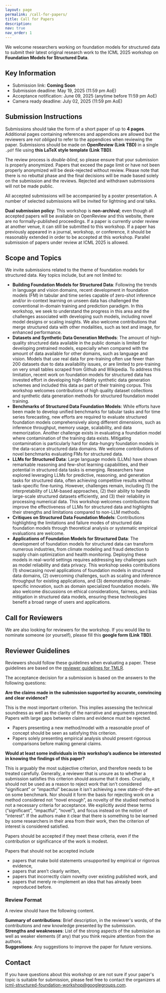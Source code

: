 ```yaml
---
layout: page
permalink: /call-for-papers/
title: Call for Papers
description:
nav: true
nav_order: 1
---
```


We welcome researchers working on foundation models for structured data to submit their latest original research work to the ICML 2025 workshop on **Foundation Models for Structured Data**.

## Key Information

- Submission link: **Coming Soon**
- Submission deadline: May 19, 2025 (11:59 pm AoE)
- Acceptance notification: June 09, 2025 (anytime before 11:59 pm AoE)
- Camera ready deadline: July 02, 2025 (11:59 pm AoE) 

## Submission Instructions

Submissions should take the form of a short paper of up to **4 pages**. Additional pages containing references and appendices are allowed but the reviewers are _not obliged_ to refer to the appendices when reviewing the paper. Submissions should be made on **OpenReview (Link TBD)** in a single `.pdf` file using **this LaTeX style template (Link TBD)**.

The review process is _double-blind_, so please ensure that your submission is properly anonymized. Papers that exceed the page limit or have not been properly anonymized will be desk-rejected without review. Please note that there is no rebuttal phase and the final decisions will be made based solely on the submission and the reviews. Rejected and withdrawn submissions will not be made public.

All accepted submissions will be accompanied by a poster presentation. A number of selected submissions will be invited for lightning and oral talks. 

**Dual submission policy**: This workshop is **non-archival**; even though all accepted papers will be available on OpenReview and this website, there are no formally-published proceedings. If a paper is currently under review at another venue, it can still be submitted to this workshop. If a paper has previously appeared in a journal, workshop, or conference, it should be reasonably extended in order to be accepted at this workshop. Parallel submission of papers under review at ICML 2025 is allowed.

## Scope and Topics

We invite submissions related to the theme of foundation models for structured data. Key topics include, but are not limited to:

- **Building Foundation Models for Structured Data**: Following the trends in language and vision domains, recent development in foundation models (FM) in tabular and time series capable of zero-shot inference and/or in-context learning on unseen data has challenged the conventional in-domain training and prediction paradigm. In this workshop, we seek to understand the progress in this area and the challenges associated with developing such models, including novel model designs or scaling insights. We also welcome contributions that merge structured data with other modalities, such as text and image, for enhanced performance.
- **Datasets and Synthetic Data Generation Methods**: The amount of high-quality structured data available in the public domain is limited for developing pretrained models, especially when compared with the amount of data available for other domains, such as language and vision. Models that use real data for pre-training often use fewer than 200 datasets due to data availability issues, or are limited to pre-training on very small tables scraped from Github and Wikipedia. To address this limitation, recent work on foundation models for structured data has invested effort in developing high-fidelity synthetic data generation schemes and included this data as part of their training corpus. This workshop welcomes contributions of high quality dataset collections and synthetic data generation methods for structured foundation model training.
- **Benchmarks of Structured Data Foundation Models**: While efforts have been made to develop unified benchmarks for tabular tasks and for time series forecasting, new efforts are required to evaluate structured foundation models comprehensively along different dimensions, such as inference throughput, memory usage, scalability, and data memorization. Another challenge exists in evaluating a foundation model where contamination of the training data exists. Mitigating contamination is particularly hard for data-hungry foundation models in the data-scarce structured data domains. We welcome contributions of novel benchmarks evaluating FMs for structured data.
- **LLMs for Structured Data**: Large language models (LLMs) have shown remarkable reasoning and few-shot learning capabilities, and their potential in structured data tasks is emerging. Researchers have explored leveraging LLMs for predictive, reasoning, and generation tasks for structured data, often achieving competitive results without task-specific fine-tuning. However, challenges remain, including (1) the interpretability of LLM-based approaches, (2) their ability to handle large-scale structured datasets efficiently, and (3) their reliability in processing numerical data. This workshop welcomes contributions that improve the effectiveness of LLMs for structured data and highlights their strengths and limitations compared to non-LLM methods.
- **Critiques on Structured Data Foundation Models**: Contributions highlighting the limitations and failure modes of structured data foundation models through theoretical analysis or systematic empirical evaluations are welcome.
- **Applications of Foundation Models for Structured Data**: The development of foundation models for structured data can transform numerous industries, from climate modeling and fraud detection to supply chain optimization and health monitoring. Deploying these models in real-world settings requires addressing key challenges such as model reliability and data privacy. This workshop seeks contributions (1) showcasing novel applications of foundation models in structured data domains, (2) overcoming challenges, such as scaling and inference throughput for existing applications, and (3) demonstrating domain-specific innovation, such as domain specialized foundation models. We also welcome discussions on ethical considerations, fairness, and bias mitigation in structured data models, ensuring these technologies benefit a broad range of users and applications.

## Call for Reviewers

We are also looking for reviewers for the workshop. If you would like to nominate someone (or yourself), please fill this **google form (Link TBD)**.

## Reviewer Guidelines

Reviewers should follow these guidelines when evaluating a paper. These guidelines are based on the [reviewer guidelines for TMLR](https://jmlr.org/tmlr/acceptance-criteria.html). 

The acceptance decision for a submission is based on the answers to the following questions:

**Are the claims made in the submission supported by accurate, convincing and clear evidence?**   

This is the most important criterion. This implies assessing the technical soundness as well as the clarity of the narrative and arguments presented. Papers with large gaps between claims and evidence must be rejected. 

- Papers presenting a new method/model with a reasonable proof of concept should be seen as satisfying this criterion. 
- Papers solely presenting empirical analysis should present rigorous comparisons before making general claims. 

**Would at least some individuals in this workshop’s audience be interested in knowing the findings of this paper?**    

This is arguably the most subjective criterion, and therefore needs to be treated carefully. Generally, a reviewer that is unsure as to whether a submission satisfies this criterion should assume that it does. Crucially, it should not be used as a reason to reject work that isn't considered “significant” or “impactful” because it isn't achieving a new state-of-the-art on some benchmark. Nor should it form the basis for rejecting work on a method considered not “novel enough”, as novelty of the studied method is not a necessary criteria for acceptance. We explicitly avoid these terms (“significant”, “impactful”, “novel”), and focus instead on the notion of “interest”. If the authors make it clear that there is something to be learned by some researchers in their area from their work, then the criterion of interest is considered satisfied.

Papers should be accepted if they meet these criteria, even if the contribution or significance of the work is modest. 

Papers that should not be accepted include 
- papers that make bold statements unsupported by empirical or rigorous evidence,
- papers that aren’t clearly written,
- papers that incorrectly claim novelty over existing published work, and
- papers that merely re-implement an idea that has already been reproduced before.

### Review Format

A review should have the following content.

**Summary of contributions**: Brief description, in the reviewer's words, of the contributions and new knowledge presented by the submission.      
**Strengths and weaknesses**: List of the strong aspects of the submission as well as weaker elements (if any) that you think require attention from the authors.     
**Suggestions**: Any suggestions to improve the paper for future versions.

## Contact

If you have questions about this workshop or are not sure if your paper's topic is suitable for submission, please feel free to contact the organizers at [icml-structured-foundation-workshop@googlegroups.com](mailto:icml-structured-foundation-workshop@googlegroups.com).
